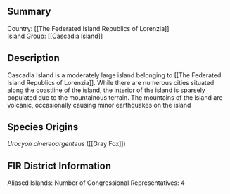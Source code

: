 ## Summary

Country: [[The Federated Island Republics of Lorenzia]]  
Island Group: [[Cascadia Island]]  
## Description

Cascadia Island is a moderately large island belonging to [[The Federated Island Republics of Lorenzia]]. While there are numerous cities situated along the coastline of the island, the interior of the island is sparsely populated due to the mountainous terrain. The mountains of the island are volcanic, occasionally causing minor earthquakes on the island
## Species Origins

_Urocyon cinereoargenteus_ ([[Gray Fox]])
## FIR District Information

Aliased Islands: 
Number of Congressional Representatives: 4